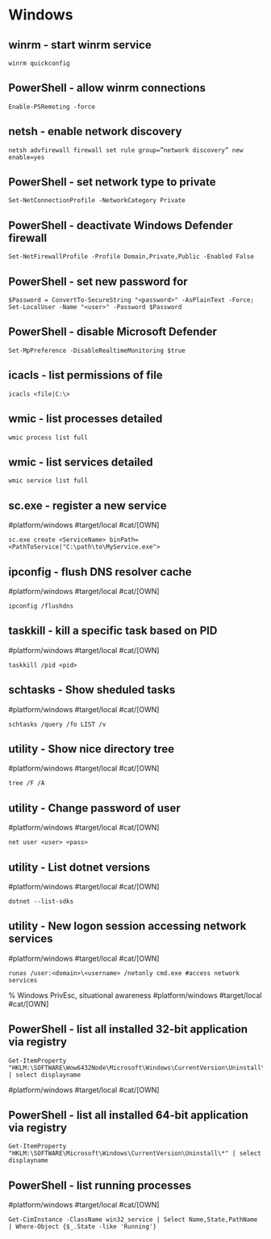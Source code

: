 # Windows

## winrm - start winrm service
```
winrm quickconfig
```

## PowerShell - allow winrm connections
```
Enable-PSRemoting -force
```

## netsh - enable network discovery
```
netsh advfirewall firewall set rule group=”network discovery” new enable=yes
```

## PowerShell - set network type to private
```
Set-NetConnectionProfile -NetworkCategory Private
```

## PowerShell - deactivate Windows Defender firewall
```
Set-NetFirewallProfile -Profile Domain,Private,Public -Enabled False
```

## PowerShell - set new password for <user>
```
$Password = ConvertTo-SecureString "<password>" -AsPlainText -Force;
Set-LocalUser -Name "<user>" -Password $Password
```

## PowerShell - disable Microsoft Defender
```
Set-MpPreference -DisableRealtimeMonitoring $true
```


## icacls - list permissions of file
```
icacls <file|C:\>
```

## wmic - list processes detailed
```
wmic process list full
```

## wmic - list services detailed
```
wmic service list full
```

## sc.exe - register a new service
#platform/windows #target/local #cat/[OWN]
```
sc.exe create <ServiceName> binPath= <PathToService|"C:\path\to\MyService.exe">
```

## ipconfig - flush DNS resolver cache
#platform/windows #target/local #cat/[OWN]
```
ipconfig /flushdns
```

## taskkill - kill a specific task based on PID
#platform/windows #target/local #cat/[OWN]
```
taskkill /pid <pid>
```

## schtasks - Show sheduled tasks
#platform/windows #target/local #cat/[OWN]
```
schtasks /query /fo LIST /v
```

## utility - Show nice directory tree
#platform/windows #target/local #cat/[OWN]
```
tree /F /A
```

## utility - Change password of user
#platform/windows #target/local #cat/[OWN]
```
net user <user> <pass>
```

## utility - List dotnet versions
#platform/windows #target/local #cat/[OWN]
```
dotnet --list-sdks
```

## utility - New logon session accessing network services
#platform/windows #target/local #cat/[OWN]
```
runas /user:<domain>\<username> /netonly cmd.exe #access network services
```

% Windows PrivEsc, situational awareness
#platform/windows #target/local #cat/[OWN]
## PowerShell - list all installed 32-bit application via registry
```
Get-ItemProperty "HKLM:\SOFTWARE\Wow6432Node\Microsoft\Windows\CurrentVersion\Uninstall\*" | select displayname
```
#platform/windows #target/local #cat/[OWN]
## PowerShell - list all installed 64-bit application via registry
```
Get-ItemProperty "HKLM:\SOFTWARE\Microsoft\Windows\CurrentVersion\Uninstall\*" | select displayname
```

## PowerShell - list running processes
#platform/windows #target/local #cat/[OWN]
```
Get-CimInstance -ClassName win32_service | Select Name,State,PathName | Where-Object {$_.State -like 'Running'}
```